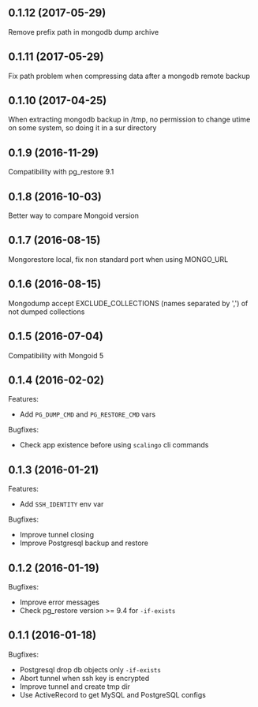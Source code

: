## 0.1.12 (2017-05-29)

Remove prefix path in mongodb dump archive

## 0.1.11 (2017-05-29)

Fix path problem when compressing data after a mongodb remote backup

## 0.1.10 (2017-04-25)

When extracting mongodb backup in /tmp, no permission to change utime on some system, so doing it in a sur directory

## 0.1.9 (2016-11-29)

Compatibility with pg_restore 9.1

## 0.1.8 (2016-10-03)

Better way to compare Mongoid version

## 0.1.7 (2016-08-15)

Mongorestore local, fix non standard port when using MONGO_URL

## 0.1.6 (2016-08-15)

Mongodump accept EXCLUDE_COLLECTIONS (names separated by ',') of not dumped collections

## 0.1.5 (2016-07-04)

Compatibility with Mongoid 5

## 0.1.4 (2016-02-02)

Features:

- Add `PG_DUMP_CMD` and `PG_RESTORE_CMD` vars

Bugfixes:

- Check app existence before using `scalingo` cli commands

## 0.1.3 (2016-01-21)

Features:

- Add `SSH_IDENTITY` env var

Bugfixes:

- Improve tunnel closing
- Improve Postgresql backup and restore

## 0.1.2 (2016-01-19)

Bugfixes:

- Improve error messages
- Check pg_restore version >= 9.4 for `-if-exists`

## 0.1.1 (2016-01-18)

Bugfixes:

- Postgresql drop db objects only `-if-exists`
- Abort tunnel when ssh key is encrypted
- Improve tunnel and create tmp dir
- Use ActiveRecord to get MySQL and PostgreSQL configs
